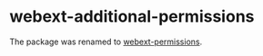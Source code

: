 # webext-additional-permissions

The package was renamed to [webext-permissions](https://www.npmjs.com/package/webext-permissions).
